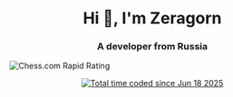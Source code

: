 <h1 align="center">Hi 👋, I'm Zeragorn</h1>
<h3 align="center">A developer from Russia</h3>

![Chess.com Rapid Rating](https://img.shields.io/badge/dynamic/json?color=green&label=Rapid%20Rating%20on%20Chess.com&query=$.chess_rapid.last.rating&url=https://api.chess.com/pub/player/zeragorn/stats)

<p align="center">
    <a href="https://wakatime.com/@5d66a566-a19d-4fcc-a545-13dd951313e0">
        <img src="https://wakatime.com/badge/user/5d66a566-a19d-4fcc-a545-13dd951313e0.svg" alt="Total time coded since Jun 18 2025" />
    </a>
</p>
